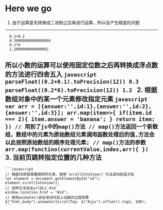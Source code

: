 Here we go
==========
1. 由于运算是先转换成二进制之后再进行运算，所以会产生精度的问题
-------------------------------------------------------------
      0.1+0.2
      0.30000000000000004
      0.2*6
      1.2000000000000002
   所以小数的运算可以使用固定位数之后再转换成浮点数的方法进行四舍五入
    ```javascript
        parseFloat((0.2+0.1).toPrecision(12))
        0.3
        parseFloat((0.2*6).toPrecision(12))
        1.2
    ```
2. 根据数组对象中的某一个元素修改指定元素
    ```javascript
        var arr = [{answer:'',id:1},{answer:'',id:2},{answer:'',id:3}];
        arr.map(item=>{
            if(item.id === 2){
                item.answer = 'banana';
            }
            return item;
        })
    // 用到了js中的map()方法
    // map()方法返回一个新数组，数组中的元素为原始数组元素调用函数处理后的值,方法会以此按照原始数组的顺序处理元素;
    // map()方法的参数
    arr.map(functino(currentValue,index,arr){ })
    ```
3. 当前页跳转指定位置的几种方法
-----------------------------------------
    ```javascript
    // 根据ID获取需要跳转的元素，使用`scrollIntoView()`方法滚动到显示处
    let element = document.getElementById("id");
    element.scrollIntoView();
    // 这种方法会在url加上`#id`
    window.location.href = "#id";
    // 使用animate()会在滚动时加上动画的过度效果
    $("html,body").animate({scrollTop: $("#jys").offset().top}, 100);
    ```
